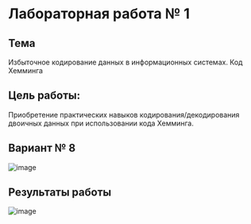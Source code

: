 # Лабораторная работа № 1

## Тема
Избыточное кодирование данных в информационных системах. Код Хемминга

## Цель работы:
Приобретение практических навыков кодирования/декодирования двоичных данных при использовании кода Хемминга.

## Вариант № 8
![image](https://github.com/user-attachments/assets/40ebc82a-dbf0-48b4-8585-c04c6b341e87)


## Результаты работы
![image](https://github.com/user-attachments/assets/47fc0135-07d2-4c40-a4f2-60f4bca4d398)
